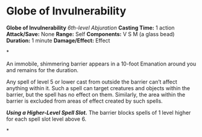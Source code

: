 # Globe of Invulnerability

**Globe of Invulnerability**
_6th-level Abjuration_
**Casting Time:** 1 action
**Attack/Save:** None
**Range:** Self
**Components:** V S M (a glass bead)
**Duration:** 1 minute
**Damage/Effect:** Effect

*<p>An immobile, shimmering barrier appears in a 10-foot Emanation around you and remains for the duration.

Any spell of level 5 or lower cast from outside the barrier can’t affect anything within it. Such a spell can target creatures and objects within the barrier, but the spell has no effect on them. Similarly, the area within the barrier is excluded from areas of effect created by such spells.

***Using a Higher-Level Spell Slot.*** The barrier blocks spells of 1 level higher for each spell slot level above 6.</p>*